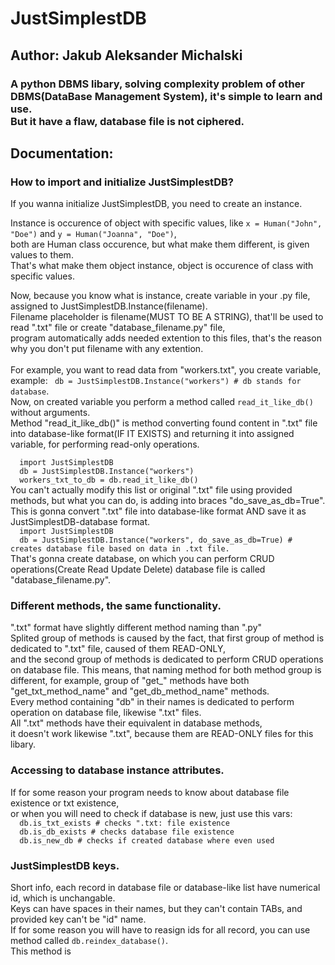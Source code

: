 <h1>JustSimplestDB</h1>
<h2>Author: Jakub Aleksander Michalski</h2>
<h3>A python DBMS libary, solving complexity problem of other DBMS(DataBase Management System), it's simple to learn and use.<br>
But it have a flaw, database file is not ciphered.</h3>
<h2>Documentation:</h2>
<h3>How to import and initialize JustSimplestDB?</h3>
<p>If you wanna initialize JustSimplestDB, you need to create an instance.</p>
<p>Instance is occurence of object with specific values, like <code>x = Human("John", "Doe")</code> and <code>y = Human("Joanna", "Doe")</code>, <br>
  both are Human class occurence, but what make them different, is given values to them.<br>
  That's what make them object instance, object is occurence of class with specific values.</p>
<p>Now, because you know what is instance, create variable in your .py file, assigned to JustSimplestDB.Instance(filename).<br>
Filename placeholder is filename(MUST TO BE A STRING), that'll be used to read ".txt" file or create "database_filename.py" file,<br>
program automatically adds needed extention to this files, that's the reason why you don't put filename with any extention.<br>
<br>
For example, you want to read data from "workers.txt", you create variable,<br>
example: <code> db = JustSimplestDB.Instance("workers") # db stands for database</code>.<br>
Now, on created variable you perform a method called <code>read_it_like_db()</code> without arguments.<br>
Method "read_it_like_db()" is method converting found content in ".txt" file into database-like format(IF IT EXISTS) and returning it into assigned variable, for performing read-only operations.<br>
<code>
  import JustSimplestDB
  db = JustSimplestDB.Instance("workers")
  workers_txt_to_db = db.read_it_like_db()
</code>
You can't actually modify this list or original ".txt" file using provided methods, but what you can do, is adding into braces "do_save_as_db=True".<br>
This is gonna convert ".txt" file into database-like format AND save it as JustSimplestDB-database format.
<code>
  import JustSimplestDB
  db = JustSimplestDB.Instance("workers", do_save_as_db=True) # creates database file based on data in .txt file.
</code>
That's gonna create database, on which you can perform CRUD operations(Create Read Update Delete) database file is called "database_filename.py".<br>
</p>

<h3>Different methods, the same functionality.</h3>
<p>".txt" format have slightly different method naming than ".py"<br>
Splited group of methods is caused by the fact, that first group of method is dedicated to ".txt" file, caused of them READ-ONLY,<br>
and the second group of methods is dedicated to perform CRUD operations on database file.
This means, that naming method for both method group is different, for example, group of "get_" methods have both "get_txt_method_name" and "get_db_method_name" methods.<br>
Every method containing "db" in their names is dedicated to perform operation on database file, likewise ".txt" files.<br>
All ".txt" methods have their equivalent in database methods,<br>
it doesn't work likewise ".txt", because them are READ-ONLY files for this libary.
</p>

<h3>Accessing to database instance attributes.</h3>
<p>If for some reason your program needs to know about database file existence or txt existence,<br>
or when you will need to check if database is new, just use this vars:
<code>
  db.is_txt_exists # checks ".txt: file existence
  db.is_db_exists # checks database file existence
  db.is_new_db # checks if created database where even used
</code>
</p>

<h3>JustSimplestDB keys.</h3>
<p>Short info, each record in database file or database-like list have numerical id, which is unchangable.<br>
Keys can have spaces in their names, but they can't contain TABs, and provided key can't be "id" name.<br>
If for some reason you will have to reasign ids for all record, you can use method called <code>db.reindex_database()</code>.<br>
This method is 
</p>
